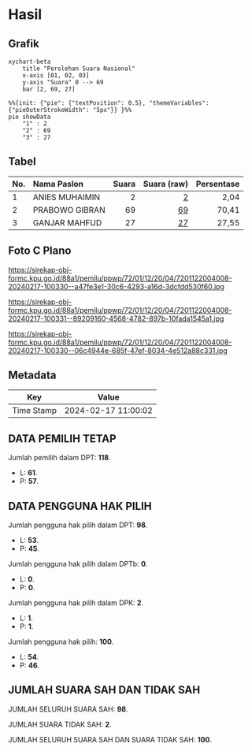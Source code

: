 # Hasil

## Grafik

```mermaid
xychart-beta
    title "Perolehan Suara Nasional"
    x-axis [01, 02, 03]
    y-axis "Suara" 0 --> 69
    bar [2, 69, 27]
```

```mermaid
%%{init: {"pie": {"textPosition": 0.5}, "themeVariables": {"pieOuterStrokeWidth": "5px"}} }%%
pie showData
    "1" : 2
    "2" : 69
    "3" : 27
```

## Tabel

| No. | Nama Paslon    | Suara | Suara (raw) | Persentase |
|:--- |:-------------- | -----:| -----------:| ----------:|
| 1   | ANIES MUHAIMIN | 2     | [2][p-1]    | 2,04       |
| 2   | PRABOWO GIBRAN | 69    | [69][p-2]   | 70,41      |
| 3   | GANJAR MAHFUD  | 27    | [27][p-3]   | 27,55      |


[p-1]: https://github.com/gigit-pemilu/pemilu-2024/blob/main/pilpres/hitung-suara/sub/72-sulawesi-tengah/sub/01-banggai/sub/12-toili-barat/sub/2004-sindang-sari/sub/008-tps/sub/paslon-1.txt
[p-2]: https://github.com/gigit-pemilu/pemilu-2024/blob/main/pilpres/hitung-suara/sub/72-sulawesi-tengah/sub/01-banggai/sub/12-toili-barat/sub/2004-sindang-sari/sub/008-tps/sub/paslon-2.txt
[p-3]: https://github.com/gigit-pemilu/pemilu-2024/blob/main/pilpres/hitung-suara/sub/72-sulawesi-tengah/sub/01-banggai/sub/12-toili-barat/sub/2004-sindang-sari/sub/008-tps/sub/paslon-3.txt

## Foto C Plano

https://sirekap-obj-formc.kpu.go.id/88a1/pemilu/ppwp/72/01/12/20/04/7201122004008-20240217-100330--a47fe3e1-30c6-4293-a16d-3dcfdd530f60.jpg

https://sirekap-obj-formc.kpu.go.id/88a1/pemilu/ppwp/72/01/12/20/04/7201122004008-20240217-100331--89209160-4568-4782-897b-10fada1545a1.jpg

https://sirekap-obj-formc.kpu.go.id/88a1/pemilu/ppwp/72/01/12/20/04/7201122004008-20240217-100330--06c4944e-685f-47ef-8034-4e512a88c331.jpg


## Metadata

| Key        | Value               |
| ---------- | ------------------- |
| Time Stamp | 2024-02-17 11:00:02 |


## DATA PEMILIH TETAP

Jumlah pemilih dalam DPT: **118**.
 * L: **61**.
 * P: **57**.

## DATA PENGGUNA HAK PILIH

Jumlah pengguna hak pilih dalam DPT: **98**.
 * L: **53**.
 * P: **45**.

Jumlah pengguna hak pilih dalam DPTb: **0**.
 * L: **0**.
 * P: **0**.

Jumlah pengguna hak pilih dalam DPK: **2**.
 * L: **1**.
 * P: **1**.

Jumlah pengguna hak pilih: **100**.
 * L: **54**.
 * P: **46**.

## JUMLAH SUARA SAH DAN TIDAK SAH

JUMLAH SELURUH SUARA SAH: **98**.

JUMLAH SUARA TIDAK SAH: **2**.

JUMLAH SELURUH SUARA SAH DAN SUARA TIDAK SAH: **100**.


